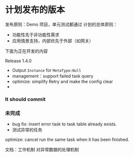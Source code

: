 # 计划发布的版本

发布原则：Demo 项目，单元测试都通过 计划的总体原则：

- 功能性先于非功能性需求
- 应用情景支持，内部优先于外部（如网关）

下面为正在开发的内容

Release 1.4.0

- Output `Instance` for `MetaType:Null`
- management：support failed task query
- optimize: simplify Retry and make the config clear
- 
### It should commit

### 未完成

- bug fix: insert error task to task table already exists.
- 测试异常的任务

optimize: cancel run the same task when it has been finished.

文档：工作机制
    对异常数据的处理机制
